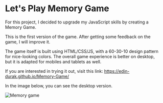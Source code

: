 # Let's Play Memory Game

For this project, I decided to upgrade my JavaScript skills by creating a Memory Game.

This is the first version of the game. After getting some feedback on the game, I will improve it.

The game itself is built using HTML/CSS/JS, with a 60-30-10 design pattern for nice-looking colors. The overall game experience is better on desktop, but it is adapted for mobiles and tablets as well.

If you are interested in trying it out, visit this link: https://edin-durak.github.io/Memory-Game/

In the image below, you can see the desktop version.

![Memory game](https://github.com/Edin-Durak/Memory-Game/assets/138677399/2ff15081-ba4b-49b4-b518-9dd4cfa1ce3a)
